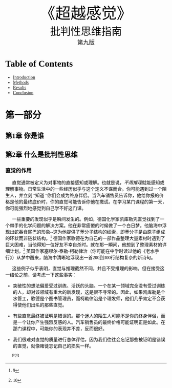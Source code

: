 <center><font face="幼圆" font color=black  size=10>《超越感觉》</center></font>

<center><font face="幼圆" font color=black size=6>批判性思维指南</center></font>

<center><font face="幼圆" font color=black size=4>第九版</center></font>

<font face="幼圆" font color=black>
<div STYLE="page-break-after: always;"></div>

# Table of Contents
- [Introduction](#introduction)
- [Methods](#methods)
- [Results](#results)
- [Conclusion](#conclusion)

<div STYLE="page-break-after: always;"></div>

# 第一部分 
## 第1章 你是谁
## 第2章 什么是批判性思维
### 直觉的作用
$~~~~~$ 直觉通常被定义为对事物的直接感知或理解。也就是说，<i>不用推理</i>就能感知或理解事物。日常生活中的一些经历似乎与这个定义不谋而合。你可能遇到过一个陌生人，并立刻 "知道 "你们会成为终身伴侣。当汽车销售员告诉你，他给你报的价格是他的最终底价时，你的直觉可能告诉你他在撒谎。在学习某门课程的第一天，你可能强烈地感觉到自己学不好这门课。

$~~~~~$ 一些重要的发现似乎是瞬间发生的。例如，德国化学家凯库勒凭直觉找到了一个棘手的化学问题的解决方案。他在非常疲倦的时候做了一个白日梦。他脑海中浮现出蛇吞食尾巴的形象--这为他提供了苯分子结构的线索，即苯分子是由原子组成的环状而非链状结构。[^9] 德国作家歌德在为自己的一部作品整理大量素材时遇到了巨大困难，当他得知一位好友不幸自杀时。就在那一瞬间，他想到了整理素材的详细计划。[^10] 英国作家塞缪尔-泰勒-柯勒律治（你可能在中学时读过他的《老水手行》）从梦中醒来，脑海中清晰地浮现出一首200到300行结构复杂的新诗句。

$~~~~~$ 这些例子似乎表明，直觉与推理截然不同，并且不受推理的影响。但在接受这一结论之前，请考虑一下这些事实：

- 突破性的想法偏爱受过训练、活跃的头脑。一个在某一领域完全没有受过训练的人，却对该领域有重大的新发现，这是很不寻常的。因此，如果凯库勒是个水管工，歌德是个图书管理员，而柯勒律治是个理发师，他们几乎肯定不会获得使他们出名的那些直觉。
  <br>
- 有些直觉最终被证明是错误的。那个迷人的陌生人可能不是你的终身伴侣，而是一个让你产生强烈反感的人。汽车销售员的最终价格可能证明正是如此。在那门课程中，可能你的表现并不差，反而很好。
  <br>

- 我们很难对直觉的质量进行总体评估，因为我们往往会忘记那些被证明是错误的直觉，就像赌徒忘记自己的损失一样。
  <br>


$~~~~~$ P23




[^9]:9
[^10]:10



